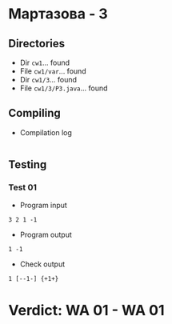 # Мартазова - 3
## Directories
- Dir `cw1`... found
- File `cw1/var`... found
- Dir `cw1/3`... found
- File `cw1/3/P3.java`... found
## Compiling
- Compilation log
```

```
## Testing
### Test 01
- Program input
```
3 2 1 -1

```
- Program output
```
1 -1

```
- Check output
```
1 [--1-] {+1+}

```
# Verdict: **WA 01** - WA 01
